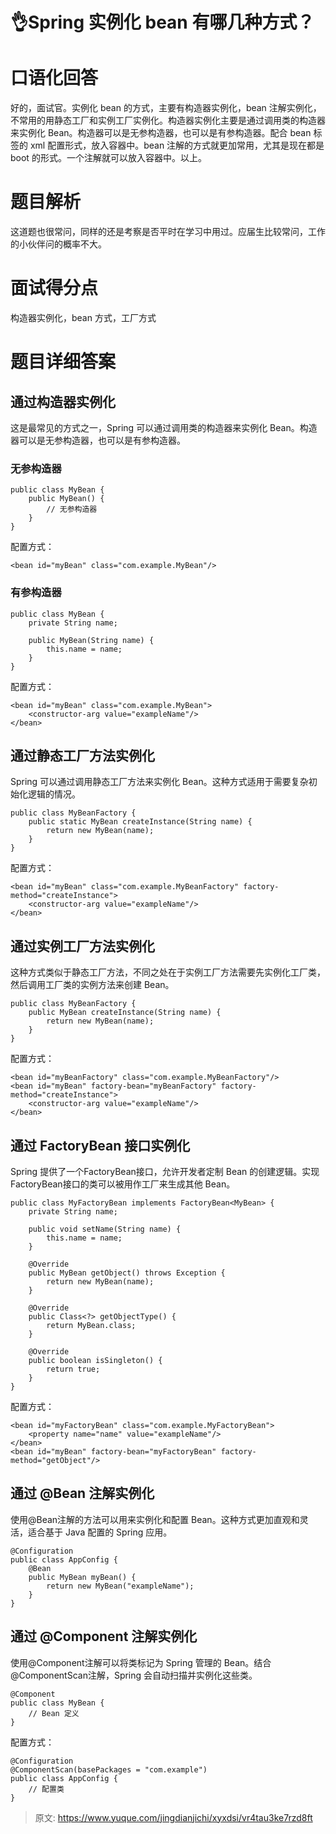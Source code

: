 # 👌Spring 实例化 bean 有哪几种方式？

# 口语化回答
好的，面试官。实例化 bean 的方式，主要有构造器实例化，bean 注解实例化，不常用的用静态工厂和实例工厂实例化。构造器实例化主要是通过调用类的构造器来实例化 Bean。构造器可以是无参构造器，也可以是有参构造器。配合 bean 标签的 xml 配置形式，放入容器中。bean 注解的方式就更加常用，尤其是现在都是 boot 的形式。一个注解就可以放入容器中。以上。

# 题目解析
这道题也很常问，同样的还是考察是否平时在学习中用过。应届生比较常问，工作的小伙伴问的概率不大。

# 面试得分点
构造器实例化，bean 方式，工厂方式

# 题目详细答案
## 通过构造器实例化
这是最常见的方式之一，Spring 可以通过调用类的构造器来实例化 Bean。构造器可以是无参构造器，也可以是有参构造器。

### 无参构造器
```plain
public class MyBean {
    public MyBean() {
        // 无参构造器
    }
}
```

配置方式：

```plain
<bean id="myBean" class="com.example.MyBean"/>
```

### 有参构造器
```plain
public class MyBean {
    private String name;

    public MyBean(String name) {
        this.name = name;
    }
}
```

配置方式：

```plain
<bean id="myBean" class="com.example.MyBean">
    <constructor-arg value="exampleName"/>
</bean>
```

## 通过静态工厂方法实例化
Spring 可以通过调用静态工厂方法来实例化 Bean。这种方式适用于需要复杂初始化逻辑的情况。

```plain
public class MyBeanFactory {
    public static MyBean createInstance(String name) {
        return new MyBean(name);
    }
}
```

配置方式：

```plain
<bean id="myBean" class="com.example.MyBeanFactory" factory-method="createInstance">
    <constructor-arg value="exampleName"/>
</bean>
```

## 通过实例工厂方法实例化
这种方式类似于静态工厂方法，不同之处在于实例工厂方法需要先实例化工厂类，然后调用工厂类的实例方法来创建 Bean。

```plain
public class MyBeanFactory {
    public MyBean createInstance(String name) {
        return new MyBean(name);
    }
}
```

配置方式：

```plain
<bean id="myBeanFactory" class="com.example.MyBeanFactory"/>
<bean id="myBean" factory-bean="myBeanFactory" factory-method="createInstance">
    <constructor-arg value="exampleName"/>
</bean>
```

## 通过 FactoryBean 接口实例化
Spring 提供了一个FactoryBean接口，允许开发者定制 Bean 的创建逻辑。实现FactoryBean接口的类可以被用作工厂来生成其他 Bean。

```plain
public class MyFactoryBean implements FactoryBean<MyBean> {
    private String name;

    public void setName(String name) {
        this.name = name;
    }

    @Override
    public MyBean getObject() throws Exception {
        return new MyBean(name);
    }

    @Override
    public Class<?> getObjectType() {
        return MyBean.class;
    }

    @Override
    public boolean isSingleton() {
        return true;
    }
}
```

配置方式：

```plain
<bean id="myFactoryBean" class="com.example.MyFactoryBean">
    <property name="name" value="exampleName"/>
</bean>
<bean id="myBean" factory-bean="myFactoryBean" factory-method="getObject"/>
```

## 通过 @Bean 注解实例化
使用@Bean注解的方法可以用来实例化和配置 Bean。这种方式更加直观和灵活，适合基于 Java 配置的 Spring 应用。

```plain
@Configuration
public class AppConfig {
    @Bean
    public MyBean myBean() {
        return new MyBean("exampleName");
    }
}
```

## 通过 @Component 注解实例化
使用@Component注解可以将类标记为 Spring 管理的 Bean。结合@ComponentScan注解，Spring 会自动扫描并实例化这些类。

```plain
@Component
public class MyBean {
    // Bean 定义
}
```

配置方式：

```plain
@Configuration
@ComponentScan(basePackages = "com.example")
public class AppConfig {
    // 配置类
}
```





> 原文: <https://www.yuque.com/jingdianjichi/xyxdsi/vr4tau3ke7rzd8ft>